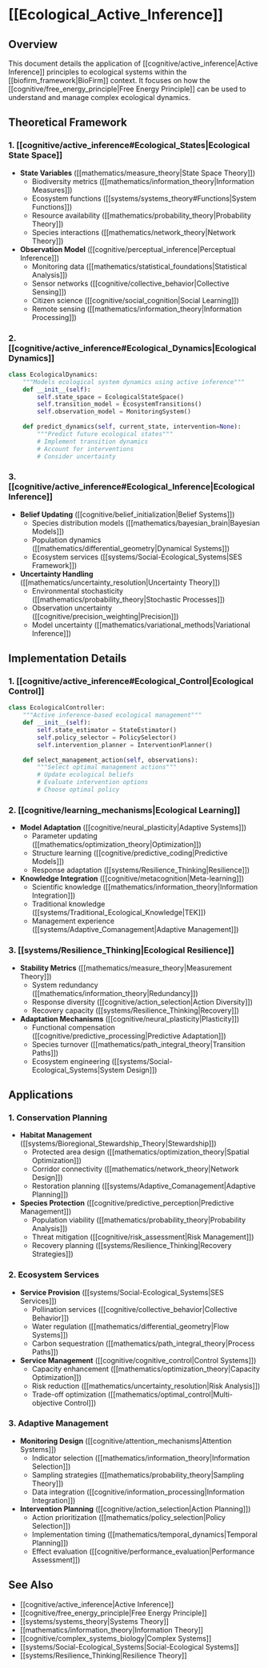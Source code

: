 # [[Ecological_Active_Inference]]

## Overview

This document details the application of [[cognitive/active_inference|Active Inference]] principles to ecological systems within the [[biofirm_framework|BioFirm]] context. It focuses on how the [[cognitive/free_energy_principle|Free Energy Principle]] can be used to understand and manage complex ecological dynamics.

## Theoretical Framework

### 1. [[cognitive/active_inference#Ecological_States|Ecological State Space]]
- **State Variables** ([[mathematics/measure_theory|State Space Theory]])
  - Biodiversity metrics ([[mathematics/information_theory|Information Measures]])
  - Ecosystem functions ([[systems/systems_theory#Functions|System Functions]])
  - Resource availability ([[mathematics/probability_theory|Probability Theory]])
  - Species interactions ([[mathematics/network_theory|Network Theory]])
- **Observation Model** ([[cognitive/perceptual_inference|Perceptual Inference]])
  - Monitoring data ([[mathematics/statistical_foundations|Statistical Analysis]])
  - Sensor networks ([[cognitive/collective_behavior|Collective Sensing]])
  - Citizen science ([[cognitive/social_cognition|Social Learning]])
  - Remote sensing ([[mathematics/information_theory|Information Processing]])

### 2. [[cognitive/active_inference#Ecological_Dynamics|Ecological Dynamics]]
```python
class EcologicalDynamics:
    """Models ecological system dynamics using active inference"""
    def __init__(self):
        self.state_space = EcologicalStateSpace()
        self.transition_model = EcosystemTransitions()
        self.observation_model = MonitoringSystem()
        
    def predict_dynamics(self, current_state, intervention=None):
        """Predict future ecological states"""
        # Implement transition dynamics
        # Account for interventions
        # Consider uncertainty
```

### 3. [[cognitive/active_inference#Ecological_Inference|Ecological Inference]]
- **Belief Updating** ([[cognitive/belief_initialization|Belief Systems]])
  - Species distribution models ([[mathematics/bayesian_brain|Bayesian Models]])
  - Population dynamics ([[mathematics/differential_geometry|Dynamical Systems]])
  - Ecosystem services ([[systems/Social-Ecological_Systems|SES Framework]])
- **Uncertainty Handling** ([[mathematics/uncertainty_resolution|Uncertainty Theory]])
  - Environmental stochasticity ([[mathematics/probability_theory|Stochastic Processes]])
  - Observation uncertainty ([[cognitive/precision_weighting|Precision]])
  - Model uncertainty ([[mathematics/variational_methods|Variational Inference]])

## Implementation Details

### 1. [[cognitive/active_inference#Ecological_Control|Ecological Control]]
```python
class EcologicalController:
    """Active inference-based ecological management"""
    def __init__(self):
        self.state_estimator = StateEstimator()
        self.policy_selector = PolicySelector()
        self.intervention_planner = InterventionPlanner()
        
    def select_management_action(self, observations):
        """Select optimal management actions"""
        # Update ecological beliefs
        # Evaluate intervention options
        # Choose optimal policy
```

### 2. [[cognitive/learning_mechanisms|Ecological Learning]]
- **Model Adaptation** ([[cognitive/neural_plasticity|Adaptive Systems]])
  - Parameter updating ([[mathematics/optimization_theory|Optimization]])
  - Structure learning ([[cognitive/predictive_coding|Predictive Models]])
  - Response adaptation ([[systems/Resilience_Thinking|Resilience]])
- **Knowledge Integration** ([[cognitive/metacognition|Meta-learning]])
  - Scientific knowledge ([[mathematics/information_theory|Information Integration]])
  - Traditional knowledge ([[systems/Traditional_Ecological_Knowledge|TEK]])
  - Management experience ([[systems/Adaptive_Comanagement|Adaptive Management]])

### 3. [[systems/Resilience_Thinking|Ecological Resilience]]
- **Stability Metrics** ([[mathematics/measure_theory|Measurement Theory]])
  - System redundancy ([[mathematics/information_theory|Redundancy]])
  - Response diversity ([[cognitive/action_selection|Action Diversity]])
  - Recovery capacity ([[systems/Resilience_Thinking|Recovery]])
- **Adaptation Mechanisms** ([[cognitive/neural_plasticity|Plasticity]])
  - Functional compensation ([[cognitive/predictive_processing|Predictive Adaptation]])
  - Species turnover ([[mathematics/path_integral_theory|Transition Paths]])
  - Ecosystem engineering ([[systems/Social-Ecological_Systems|System Design]])

## Applications

### 1. Conservation Planning
- **Habitat Management** ([[systems/Bioregional_Stewardship_Theory|Stewardship]])
  - Protected area design ([[mathematics/optimization_theory|Spatial Optimization]])
  - Corridor connectivity ([[mathematics/network_theory|Network Design]])
  - Restoration planning ([[systems/Adaptive_Comanagement|Adaptive Planning]])
- **Species Protection** ([[cognitive/predictive_perception|Predictive Management]])
  - Population viability ([[mathematics/probability_theory|Probability Analysis]])
  - Threat mitigation ([[cognitive/risk_assessment|Risk Management]])
  - Recovery planning ([[systems/Resilience_Thinking|Recovery Strategies]])

### 2. Ecosystem Services
- **Service Provision** ([[systems/Social-Ecological_Systems|SES Services]])
  - Pollination services ([[cognitive/collective_behavior|Collective Behavior]])
  - Water regulation ([[mathematics/differential_geometry|Flow Systems]])
  - Carbon sequestration ([[mathematics/path_integral_theory|Process Paths]])
- **Service Management** ([[cognitive/cognitive_control|Control Systems]])
  - Capacity enhancement ([[mathematics/optimization_theory|Capacity Optimization]])
  - Risk reduction ([[mathematics/uncertainty_resolution|Risk Analysis]])
  - Trade-off optimization ([[mathematics/optimal_control|Multi-objective Control]])

### 3. Adaptive Management
- **Monitoring Design** ([[cognitive/attention_mechanisms|Attention Systems]])
  - Indicator selection ([[mathematics/information_theory|Information Selection]])
  - Sampling strategies ([[mathematics/probability_theory|Sampling Theory]])
  - Data integration ([[cognitive/information_processing|Information Integration]])
- **Intervention Planning** ([[cognitive/action_selection|Action Planning]])
  - Action prioritization ([[mathematics/policy_selection|Policy Selection]])
  - Implementation timing ([[mathematics/temporal_dynamics|Temporal Planning]])
  - Effect evaluation ([[cognitive/performance_evaluation|Performance Assessment]])

## See Also
- [[cognitive/active_inference|Active Inference]]
- [[cognitive/free_energy_principle|Free Energy Principle]]
- [[systems/systems_theory|Systems Theory]]
- [[mathematics/information_theory|Information Theory]]
- [[cognitive/complex_systems_biology|Complex Systems]]
- [[systems/Social-Ecological_Systems|Social-Ecological Systems]]
- [[systems/Resilience_Thinking|Resilience Theory]] 